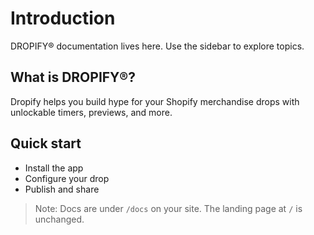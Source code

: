 # Introduction

DROPIFY® documentation lives here. Use the sidebar to explore topics.

## What is DROPIFY®?

Dropify helps you build hype for your Shopify merchandise drops with unlockable timers, previews, and more.

## Quick start

- Install the app
- Configure your drop
- Publish and share

> Note: Docs are under `/docs` on your site. The landing page at `/` is unchanged.
